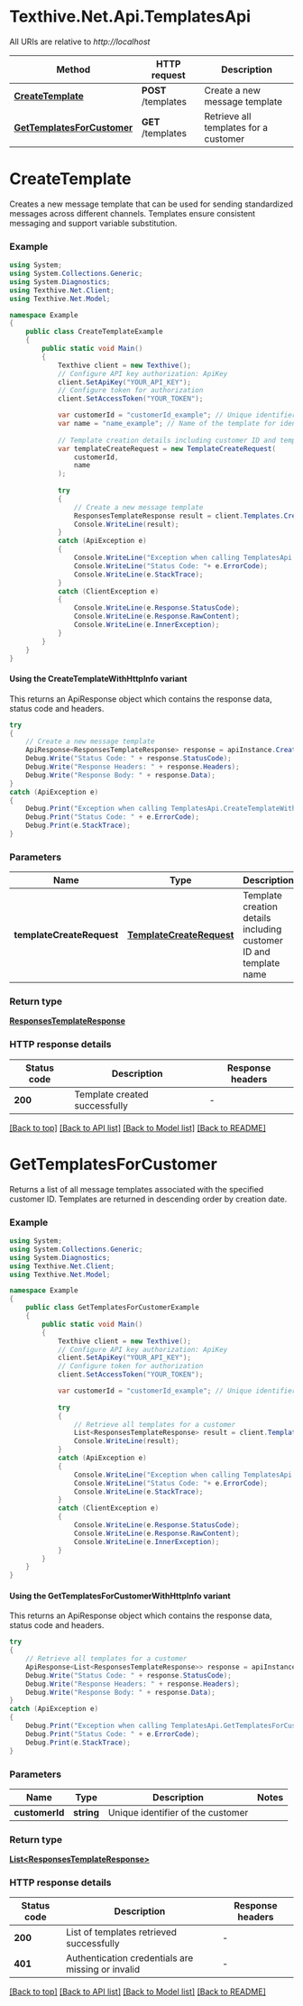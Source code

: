 # Texthive.Net.Api.TemplatesApi

All URIs are relative to *http://localhost*

| Method | HTTP request | Description |
|--------|--------------|-------------|
| [**CreateTemplate**](TemplatesApi.md#createtemplate) | **POST** /templates | Create a new message template |
| [**GetTemplatesForCustomer**](TemplatesApi.md#gettemplatesforcustomer) | **GET** /templates | Retrieve all templates for a customer |


# **CreateTemplate**



Creates a new message template that can be used for sending standardized messages across different channels. Templates ensure consistent messaging and support variable substitution.

### Example
```csharp
using System;
using System.Collections.Generic;
using System.Diagnostics;
using Texthive.Net.Client;
using Texthive.Net.Model;

namespace Example
{
    public class CreateTemplateExample
    {
        public static void Main()
        {
            Texthive client = new Texthive();
            // Configure API key authorization: ApiKey
            client.SetApiKey("YOUR_API_KEY");
            // Configure token for authorization
            client.SetAccessToken("YOUR_TOKEN");

            var customerId = "customerId_example"; // Unique identifier of the customer creating the template
            var name = "name_example"; // Name of the template for identification purposes
            
            // Template creation details including customer ID and template name
            var templateCreateRequest = new TemplateCreateRequest(
                customerId,
                name
            );
            
            try
            {
                // Create a new message template
                ResponsesTemplateResponse result = client.Templates.CreateTemplate(templateCreateRequest);
                Console.WriteLine(result);
            }
            catch (ApiException e)
            {
                Console.WriteLine("Exception when calling TemplatesApi.CreateTemplate: " + e.Message);
                Console.WriteLine("Status Code: "+ e.ErrorCode);
                Console.WriteLine(e.StackTrace);
            }
            catch (ClientException e)
            {
                Console.WriteLine(e.Response.StatusCode);
                Console.WriteLine(e.Response.RawContent);
                Console.WriteLine(e.InnerException);
            }
        }
    }
}
```

#### Using the CreateTemplateWithHttpInfo variant
This returns an ApiResponse object which contains the response data, status code and headers.

```csharp
try
{
    // Create a new message template
    ApiResponse<ResponsesTemplateResponse> response = apiInstance.CreateTemplateWithHttpInfo(templateCreateRequest);
    Debug.Write("Status Code: " + response.StatusCode);
    Debug.Write("Response Headers: " + response.Headers);
    Debug.Write("Response Body: " + response.Data);
}
catch (ApiException e)
{
    Debug.Print("Exception when calling TemplatesApi.CreateTemplateWithHttpInfo: " + e.Message);
    Debug.Print("Status Code: " + e.ErrorCode);
    Debug.Print(e.StackTrace);
}
```

### Parameters

| Name | Type | Description | Notes |
|------|------|-------------|-------|
| **templateCreateRequest** | [**TemplateCreateRequest**](TemplateCreateRequest.md) | Template creation details including customer ID and template name |  |

### Return type

[**ResponsesTemplateResponse**](ResponsesTemplateResponse.md)


### HTTP response details
| Status code | Description | Response headers |
|-------------|-------------|------------------|
| **200** | Template created successfully |  -  |

[[Back to top]](#) [[Back to API list]](../README.md#documentation-for-api-endpoints) [[Back to Model list]](../README.md#documentation-for-models) [[Back to README]](../README.md)


# **GetTemplatesForCustomer**



Returns a list of all message templates associated with the specified customer ID. Templates are returned in descending order by creation date.

### Example
```csharp
using System;
using System.Collections.Generic;
using System.Diagnostics;
using Texthive.Net.Client;
using Texthive.Net.Model;

namespace Example
{
    public class GetTemplatesForCustomerExample
    {
        public static void Main()
        {
            Texthive client = new Texthive();
            // Configure API key authorization: ApiKey
            client.SetApiKey("YOUR_API_KEY");
            // Configure token for authorization
            client.SetAccessToken("YOUR_TOKEN");

            var customerId = "customerId_example"; // Unique identifier of the customer
            
            try
            {
                // Retrieve all templates for a customer
                List<ResponsesTemplateResponse> result = client.Templates.GetTemplatesForCustomer(customerId);
                Console.WriteLine(result);
            }
            catch (ApiException e)
            {
                Console.WriteLine("Exception when calling TemplatesApi.GetTemplatesForCustomer: " + e.Message);
                Console.WriteLine("Status Code: "+ e.ErrorCode);
                Console.WriteLine(e.StackTrace);
            }
            catch (ClientException e)
            {
                Console.WriteLine(e.Response.StatusCode);
                Console.WriteLine(e.Response.RawContent);
                Console.WriteLine(e.InnerException);
            }
        }
    }
}
```

#### Using the GetTemplatesForCustomerWithHttpInfo variant
This returns an ApiResponse object which contains the response data, status code and headers.

```csharp
try
{
    // Retrieve all templates for a customer
    ApiResponse<List<ResponsesTemplateResponse>> response = apiInstance.GetTemplatesForCustomerWithHttpInfo(customerId);
    Debug.Write("Status Code: " + response.StatusCode);
    Debug.Write("Response Headers: " + response.Headers);
    Debug.Write("Response Body: " + response.Data);
}
catch (ApiException e)
{
    Debug.Print("Exception when calling TemplatesApi.GetTemplatesForCustomerWithHttpInfo: " + e.Message);
    Debug.Print("Status Code: " + e.ErrorCode);
    Debug.Print(e.StackTrace);
}
```

### Parameters

| Name | Type | Description | Notes |
|------|------|-------------|-------|
| **customerId** | **string** | Unique identifier of the customer |  |

### Return type

[**List&lt;ResponsesTemplateResponse&gt;**](ResponsesTemplateResponse.md)


### HTTP response details
| Status code | Description | Response headers |
|-------------|-------------|------------------|
| **200** | List of templates retrieved successfully |  -  |
| **401** | Authentication credentials are missing or invalid |  -  |

[[Back to top]](#) [[Back to API list]](../README.md#documentation-for-api-endpoints) [[Back to Model list]](../README.md#documentation-for-models) [[Back to README]](../README.md)

